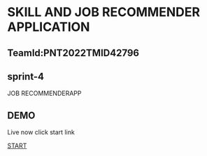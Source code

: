 

# SKILL AND JOB RECOMMENDER APPLICATION
## TeamId:PNT2022TMID42796
## sprint-4
JOB RECOMMENDERAPP
## DEMO
Live now click start link

[START](http://159.122.179.176:30928/)

  

  

